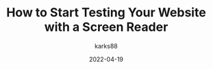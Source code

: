 ---
author: karks88
date: 2022-04-19
permalink: false
publisher: speckyboy
tags:
  - accessibility
  - user-agents
  - testing
target_url: https://speckyboy.com/testing-your-website-screen-reader/
title: How to Start Testing Your Website with a Screen Reader
---